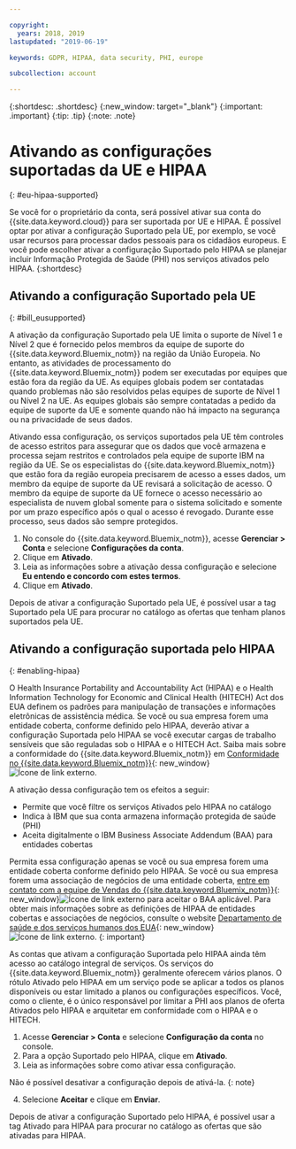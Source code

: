 ```yaml
---

copyright:
  years: 2018, 2019
lastupdated: "2019-06-19"

keywords: GDPR, HIPAA, data security, PHI, europe

subcollection: account

---
```


{:shortdesc: .shortdesc}
{:new_window: target="_blank"}
{:important: .important}
{:tip: .tip}
{:note: .note}

# Ativando as configurações suportadas da UE e HIPAA
{: #eu-hipaa-supported}

Se você for o proprietário da conta, será possível ativar sua conta do {{site.data.keyword.cloud}} para ser suportada por UE e HIPAA. É possível optar por ativar a configuração
Suportado pela UE, por exemplo, se você usar recursos para processar dados pessoais para os cidadãos europeus. E você pode escolher ativar a configuração Suportado pelo HIPAA se planejar incluir Informação Protegida de Saúde (PHI) nos serviços ativados pelo HIPAA.
{:shortdesc}


## Ativando a configuração Suportado pela UE
{: #bill_eusupported}

A ativação da configuração Suportado pela UE limita o suporte de Nível 1 e Nível 2 que é fornecido pelos membros da equipe de suporte do {{site.data.keyword.Bluemix_notm}} na região da União Europeia. No entanto, as atividades de processamento do {{site.data.keyword.Bluemix_notm}} podem ser executadas por equipes que estão fora da região da UE. As equipes globais podem ser contatadas quando problemas não são resolvidos pelas equipes de suporte de Nível 1 ou Nível 2 na UE. As equipes globais são sempre contatadas a pedido da equipe de suporte da UE e somente quando não há impacto na segurança ou na privacidade de seus dados.

Ativando essa configuração, os serviços suportados pela UE têm controles de acesso estritos para assegurar que os dados que você armazena e processa sejam restritos e controlados pela equipe de suporte IBM na região da UE. Se os especialistas do {{site.data.keyword.Bluemix_notm}} que estão fora da região europeia precisarem de acesso a esses dados, um membro da equipe de suporte da UE revisará a solicitação de acesso. O membro da equipe de suporte da UE fornece o acesso necessário ao especialista de nuvem global somente para o sistema solicitado e somente por um prazo específico após o qual o acesso é revogado. Durante esse processo, seus dados são sempre protegidos.

  1. No console do {{site.data.keyword.Bluemix_notm}}, acesse **Gerenciar > Conta** e selecione **Configurações da conta**.
  2. Clique em **Ativado**.
  3. Leia as informações sobre a ativação dessa configuração e selecione **Eu entendo e concordo com estes termos**.
  4. Clique em **Ativado**.

   Depois de ativar a configuração Suportado pela UE, é possível usar a tag Suportado pela UE para procurar no catálogo as ofertas que tenham planos suportados pela UE.


## Ativando a configuração suportada pelo HIPAA
{: #enabling-hipaa}

O Health Insurance Portability and Accountability Act (HIPAA) e o Health Information Technology for Economic and Clinical Health (HITECH) Act dos EUA definem os padrões para manipulação de transações e informações eletrônicas de assistência médica. Se você ou sua empresa forem uma entidade coberta, conforme definido pelo HIPAA, deverão ativar a configuração Suportada pelo HIPAA se você executar cargas de trabalho sensíveis que são reguladas sob o HIPAA e o HITECH Act. Saiba mais sobre a conformidade do {{site.data.keyword.Bluemix_notm}} em [Conformidade no {{site.data.keyword.Bluemix_notm}}](https://www.ibm.com/cloud/compliance){: new_window}![Ícone de link externo](../icons/launch-glyph.svg "Ícone de link externo").

A ativação dessa configuração tem os efeitos a seguir:

* Permite que você filtre os serviços Ativados pelo HIPAA no catálogo
* Indica à IBM que sua conta armazena informação protegida de saúde (PHI)
* Aceita digitalmente o IBM Business Associate Addendum (BAA) para entidades cobertas

Permita essa configuração apenas se você ou sua empresa forem uma entidade coberta conforme definido pelo HIPAA. Se você ou sua empresa forem uma associação de negócios de uma entidade coberta, [entre em contato com a equipe de Vendas do {{site.data.keyword.Bluemix_notm}}](https://www.ibm.com/account/reg/us-en/signup?formid=MAIL-wcp){: new_window}![Ícone de link externo](../icons/launch-glyph.svg "Ícone de link externo") para aceitar o BAA aplicável. Para obter mais informações sobre as definições de HIPAA de entidades cobertas e associações de negócios, consulte o website [Departamento de saúde e dos serviços humanos dos EUA](https://www.hhs.gov/hipaa/for-professionals/covered-entities/index.html){: new_window} ![Ícone de link externo](../icons/launch-glyph.svg "Ícone de link externo").
{: important}

As contas que ativam a configuração Suportada pelo HIPAA ainda têm acesso ao catálogo integral de serviços. Os serviços do {{site.data.keyword.Bluemix_notm}} geralmente oferecem vários planos. O rótulo Ativado pelo HIPAA em um serviço pode se aplicar a todos os planos disponíveis ou estar limitado a planos ou configurações específicos. Você, como o cliente, é o único responsável por limitar a PHI aos planos de oferta Ativados pelo HIPAA e arquitetar em conformidade com o HIPAA e o HITECH.

1. Acesse **Gerenciar > Conta** e selecione **Configuração da conta** no console.
2. Para a opção Suportado pelo HIPAA, clique em **Ativado**.
3. Leia as informações sobre como ativar essa configuração.

  Não é possível desativar a configuração depois de ativá-la.
  {: note}

4. Selecione **Aceitar** e clique em **Enviar**.

  Depois de ativar a configuração Suportado pelo HIPAA, é possível usar a tag Ativado para HIPAA para procurar no catálogo as ofertas que são ativadas para HIPAA.
